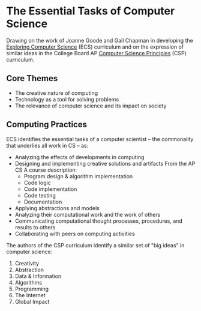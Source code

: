 # The Essential Tasks of Computer Science

Drawing on the work of Joanne Goode and Gail Chapman in developing the [Exploring Computer Science][ecs] (ECS) curriculum and on the expression of similar ideas in the College Board AP [Computer Science Principles][csp] (CSP) curriculum.

[ecs]: <http://www.exploringcs.org>
[csp]: <>

## Core Themes

* The creative nature of computing
* Technology as a tool for solving problems
* The relevance of computer science and its impact on society

## Computing Practices

ECS identifies the essential tasks of a computer scientist – the commonality that underlies all work in CS – as:

* Analyzing the effects of developments in computing
* Designing and implementing creative solutions and artifacts
  From the AP CS A course description:
  - Program design & algorithm implementation
  - Code logic
  - Code implementation
  - Code testing
  - Documentation
* Applying abstractions and models
* Analyzing their computational work and the work of others
* Communicating computational thought processes, procedures, and results to others
* Collaborating with peers on computing activities

The authors of the CSP curriculum identify a similar set of "big ideas" in computer science:

1. Creativity
2. Abstraction
3. Data & Information
4. Algorithms
5. Programming
6. The Internet
7. Global Impact
